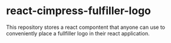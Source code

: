 # react-cimpress-fulfiller-logo

This repository stores a react compontent that anyone can use to conveniently place a fullfiller logo in their react application.
